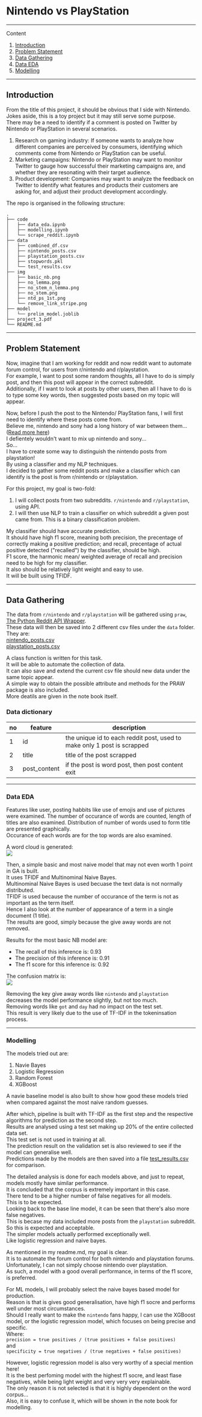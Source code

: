 # Nintendo vs PlayStation
---

Content
1. [Introduction](#Introduction)
2. [Problem Statement](#Problem-Statement)
3. [Data Gathering](#Data-Gathering)
4. [Data EDA](#Data-EDA)
5. [Modelling](#Modelling)

---
## Introduction

From the title of this project, it should be obvious that I side with Nintendo.  
Jokes aside, this is a toy project but it may still serve some purpose.  
There may be a need to identify if a comment is posted on Twitter by Nintendo or PlayStation in several scenarios.  

1. Research on gaming industry: If someone wants to analyze how different companies are perceived by consumers, identifying which comments come from Nintendo or PlayStation can be useful.    
2. Marketing campaigns: Nintendo or PlayStation may want to monitor Twitter to gauge how successful their marketing campaigns are, and whether they are resonating with their target audience.
3. Product development: Companies may want to analyze the feedback on Twitter to identify what features and products their customers are asking for, and adjust their product development accordingly.

The repo is organised in the following structure:
```console
.    
├── code                        
│   ├── data_eda.ipynb                                                                                                                                
│   ├── modelling.ipynb                                                                                                           
│   └── scrape_reddit.ipynb                                                                                               
├── data                                                                                                                
│   ├── combined_df.csv                                                                                                                                
│   ├── nintendo_posts.csv                                                                                              
│   ├── playstation_posts.csv                                                                                           
│   ├── stopwords.pkl                                                                                                   
│   └── test_results.csv                                                                                                
├── img                                                                                                                
│   ├── basic_nb.png                                                                                                    
│   ├── no_lemma.png                                                                                                    
│   ├── no_stem_n_lemma.png                                                                                             
│   ├── no_stem.png                                                                                                     
│   ├── ntd_ps_1st.png                                                                                                  
│   └── remove_link_stripe.png                                                                                                                        
├── model                                                                                                               
│   └── prelim_model.joblib     
├── project_3.pdf 
└── README.md 
```

---
## Problem Statement

Now, imagine that I am working for reddit and now reddit want to automate forum control, for users from r/nintendo and r/playstation.  
For example, I want to post some random thoughts, all I have to do is simply post, and then this post will appear in the correct subreddit.  
Additionally, if I want to look at posts by other users, then all I have to do is to type some key words, then suggested posts based on my topic will appear.  
 
Now, before I push the post to the Nintendo/ PlayStation fans, I will first need to identify where these posts come from.  
Believe me, nintendo and sony had a long history of war between them...([Read more here](https://venturebeat.com/games/the-story-behind-nintendos-betrayal-of-sony-and-how-it-created-its-fiercest-rival/))   
I defientely wouldn't want to mix up nintendo and sony...   
So...   
I have to create some way to distinguish the nintendo posts from playstation!   
By using a classifier and my NLP techniques.  
I decided to gather some reddit posts and make a classifier which can identify is the post is from r/nintendo or r/playstation.  

For this project, my goal is two-fold:  
1. I will collect posts from two subreddits. `r/nintendo` and `r/playstation`, using API.  
2. I will then use NLP to train a classifier on which subreddit a given post came from. This is a binary classification problem.  

My classifier should have accurate prediction.  
It should have high f1 score, meaning both precision, the precentage of correctly making a positive prediction; and recall, precentage of actual positive detected ("recalled") by the classifier, should be high.  
F1 score, the harmonic mean/ weighted average of recall and precision need to be high for my classifier.  
It also should be relatively light weight and easy to use.  
It will be built using TFIDF.  

---
## Data Gathering

The data from `r/nintendo` and `r/playstation` will be gathered using `praw`, [The Python Reddit API Wrapper](https://praw.readthedocs.io/en/stable/).  
These data will then be saved into 2 different csv files under the `data` folder.  
They are:  
[nintendo_posts.csv](./data/nintendo_posts.csv)  
[playstation_posts.csv](./data/playstation_posts.csv)

A class function is written for this task.  
It will be able to automate the collection of data.  
It can also save and extend the current csv file should new data under the same topic appear.  
A simple way to obtain the possible attribute and methods for the PRAW package is also included.  
More deatils are given in the note book itself.  

### Data dictionary
|no|feature|description|
|-|-|-|
|1|id|the unique id to each reddit post, used to make only 1 post is scrapped|
|2|title|title of the post scrapped|
|3|post_content|if the post is word post, then post content exit|

---
### Data EDA

Features like user, posting habbits like use of emojis and use of pictures were examined.
The number of occurance of words are counted, length of titles are also examined.
Distribution of number of words used to form title are presented graphically.  
Occurance of each words are for the top words are also examined.  

A word cloud is generated:  
<img src='./img/ntd_ps_1st.png'></img>

Then, a simple basic and most naive model that may not even worth 1 point in GA is built.  
It uses TFIDF and Multinominal Naive Bayes.   
Multinominal Naive Bayes is used becuase the text data is not normally distributed.  
TFIDF is used because the number of occurance of the term is not as important as the term itself.   
Hence I also look at the number of appearance of a term in a single document (1 title).  
The results are good, simply because the give away words are not removed.  

Results for the most basic NB model are:  

- The recall of this inference is: 0.93
- The precision of this inference is: 0.91
- The f1 score for this inference is: 0.92

The confusion matrix is:  
<img src='./img/basic_nb.png'></img>

Removing the key give away words like `nintendo` and `playstation` decreases the model performance slightly, but not too much.  
Removing words like `got` and `day` had no impact on the test set.  
This result is very likely due to the use of TF-IDF in the tokeninsation process.  

---
### Modelling

The models tried out are:
1. Navie Bayes
2. Logistic Regression
3. Random Forest
4. XGBoost

A navie baseline model is also built to show how good these models tried when compared against the most naive random guesses.  

After which, pipeline is built with TF-IDF as the first step and the respective algorithms for prediction as the second step.  
Results are analysed using a test set making up 20% of the entire collected data set.  
This test set is not used in training at all.  
The prediction result on the validation set is also reviewed to see if the model can generalise well.  
Predictions made by the models are then saved into a file [test_results.csv](./data/test_results.csv) for comparison. 

The detailed analysis is done for each models above, and just to repeat, models mostly have similar performance.  
It is concluded that the corpus is extremely important in this case.   
There tend to be a higher number of false negatives for all models.   
This is to be expected.  
Looking back to the base line model, it can be seen that there's also more false negatives.  
This is becase my data included more posts from the `playstation` subreddit.  
So this is expected and acceptable.  
The simpler models actually performed exceptionally well.  
Like logistic regression and naive bayes.  

As mentioned in my readme.md, my goal is clear.   
It is to automate the forum control for both nintendo and playstation forums.  
Unfortunately, I can not simply choose nintendo over playstation.  
As such, a model with a good overall performance, in terms of the f1 score, is preferred.   

For ML models, I will probably select the naive bayes based model for production.  
Reason is that is gives good generalisation, have high f1 socre and performs well under most circumstances.  
Should I really want to make the `nintendo` fans happy, I can use the XGBoost model, or the logistic regression model, which focuses on being precise and specific.  
Where:  
`precision = true positives / (true positives + false positives)`  
and  
`specificity = true negatives / (true negatives + false positives)`

However, logistic regression model is also very worthy of a special mention here!  
It is the best perfoming model with the highest f1 socre, and least flase negatives, while being light weight and very very very explainable.  
The only reason it is not selected is that it is highly dependent on the word corpus...  
Also, it is easy to confuse it, which will be shown in the note book for modelling.  

